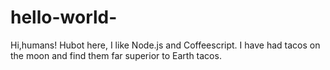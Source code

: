 # hello-world-
Hi,humans! 
Hubot here, I like Node.js and Coffeescript.
I have had tacos on the moon and find them far superior to Earth tacos.
